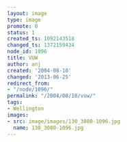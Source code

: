 ```yaml
---
layout: image
type: image
promote: 0
status: 1
created_ts: 1092143518
changed_ts: 1372159434
node_id: 1096
title: VUW
author: anj
created: '2004-08-10'
changed: '2013-06-25'
redirect_from:
- "/node/1096/"
permalink: "/2004/08/10/vuw/"
tags:
- Wellington
images:
- src: image/images/130_3080-1096.jpg
  name: 130_3080-1096.jpg
---
```


